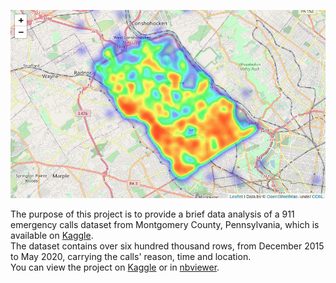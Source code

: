 ![alt text](https://github.com/marcelfg/data-analysis-projects/blob/master/montgomery-county-911-calls/images/readme_image.png?raw=true)

The purpose of this project is to provide a brief data analysis of a 911 emergency calls dataset from Montgomery County, Pennsylvania, which is available on [Kaggle][1]. \
The dataset contains over six hundred thousand rows, from December 2015 to May 2020, carrying the calls' reason, time and location. \
You can view the project on [Kaggle][2] or in [nbviewer][3].

[1]: https://www.kaggle.com/mchirico/montcoalert
[2]: https://www.kaggle.com/marcelfellipe/911-calls-data-analysis
[3]: https://nbviewer.jupyter.org/github/marcelfg/data-analysis-projects/blob/master/montgomery-county-911-calls/911-calls-data-analysis.ipynb
